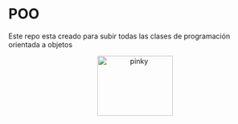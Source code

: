 # POO
Este repo esta creado para subir todas las clases de programación orientada a objetos 
 <p align="center">
<img 
  src="![giphy](https://github.com/user-attachments/assets/0c1f2452-8c2b-4959-85d8-0f44c983a3fc)" alt="pinky"  style="width: 150px; height: 120px; object-fit: contain;">

